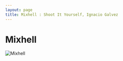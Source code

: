 ```yaml
---
layout: page
title: Mixhell : Shoot It Yourself, Ignacio Galvez
---
```


# Mixhell

![Mixhell](http://assets.farmhouse.co/publishing/1-shoot-it-yourself/images/mixhell-1.jpg)
